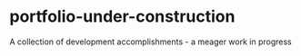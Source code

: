 # portfolio-under-construction
A collection of development accomplishments - a meager work in progress
